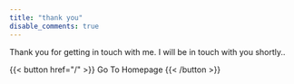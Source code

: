 ```yaml
---
title: "thank you"
disable_comments: true
---
```


Thank you for getting in touch with me. I will be in touch with you shortly..

{{< button href="/" >}} Go To Homepage {{< /button >}}
